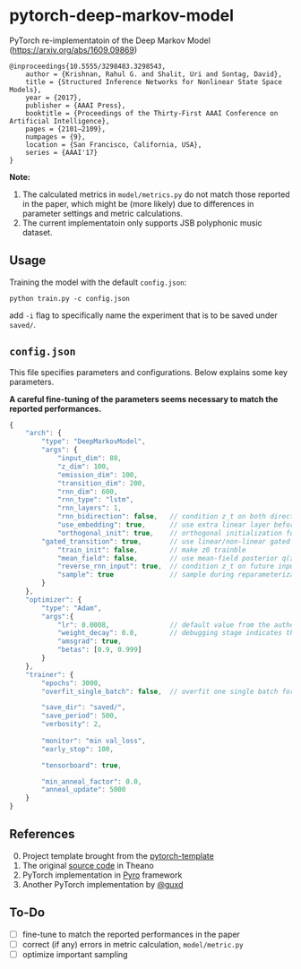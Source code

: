 # pytorch-deep-markov-model
PyTorch re-implementatoin of the Deep Markov Model (https://arxiv.org/abs/1609.09869)
```
@inproceedings{10.5555/3298483.3298543,
    author = {Krishnan, Rahul G. and Shalit, Uri and Sontag, David},
    title = {Structured Inference Networks for Nonlinear State Space Models},
    year = {2017},
    publisher = {AAAI Press},
    booktitle = {Proceedings of the Thirty-First AAAI Conference on Artificial Intelligence},
    pages = {2101–2109},
    numpages = {9},
    location = {San Francisco, California, USA},
    series = {AAAI'17}
}
```
**Note:** 
1. The calculated metrics in `model/metrics.py` do not match those reported in the paper, which might be (more likely) due to differences in parameter settings and metric calculations.
2. The current implementatoin only supports JSB polyphonic music dataset.

## Usage
Training the model with the default `config.json`:
    
    python train.py -c config.json


add `-i` flag to specifically name the experiment that is to be saved under `saved/`.

## `config.json`
This file specifies parameters and configurations.
Below explains some key parameters.

**A careful fine-tuning of the parameters seems necessary to match the reported performances.**
```javascript
{
    "arch": {
        "type": "DeepMarkovModel",
        "args": {
            "input_dim": 88,
            "z_dim": 100,
            "emission_dim": 100,
            "transition_dim": 200,
            "rnn_dim": 600,
            "rnn_type": "lstm",
            "rnn_layers": 1,
            "rnn_bidirection": false,   // condition z_t on both directions of inputs
            "use_embedding": true,      // use extra linear layer before RNN
            "orthogonal_init": true,    // orthogonal initialization for RNN
	    "gated_transition": true,       // use linear/non-linear gated transition
            "train_init": false,        // make z0 trainble
            "mean_field": false,        // use mean-field posterior q(z_t | x)
            "reverse_rnn_input": true,  // condition z_t on future inputs
            "sample": true              // sample during reparameterization
        }
    },
    "optimizer": {
        "type": "Adam",
        "args":{
            "lr": 0.0008,               // default value from the author's source code
            "weight_decay": 0.0,        // debugging stage indicates that 1.0 prevents training
            "amsgrad": true,
            "betas": [0.9, 0.999]
        }
    },
    "trainer": {
        "epochs": 3000,
        "overfit_single_batch": false,  // overfit one single batch for debug

        "save_dir": "saved/",
        "save_period": 500,
        "verbosity": 2,
        
        "monitor": "min val_loss",
        "early_stop": 100,

        "tensorboard": true,

        "min_anneal_factor": 0.0,
        "anneal_update": 5000
    }
}
```

## References
0. Project template brought from the [pytorch-template](https://github.com/victoresque/pytorch-template)
1. The original [source code](https://github.com/clinicalml/structuredinference/tree/master/expt-polyphonic-fast) in Theano
2. PyTorch implementation in [Pyro](https://github.com/pyro-ppl/pyro/tree/dev/examples/dmm) framework
3. Another PyTorch implementation by [@guxd](https://github.com/guxd/deepHMM)

## To-Do
- [ ] fine-tune to match the reported performances in the paper
- [ ] correct (if any) errors in metric calculation, `model/metric.py`
- [ ] optimize important sampling
